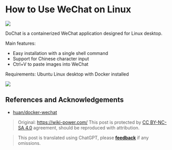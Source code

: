 # How to Use WeChat on Linux

![](https://img.wiki-power.com/d/wiki-media/img/20200311141406.png)

DoChat is a containerized WeChat application designed for Linux desktop.

Main features:

- Easy installation with a single shell command
- Support for Chinese character input
- Ctrl+V to paste images into WeChat

Requirements: Ubuntu Linux desktop with Docker installed

![](https://img.wiki-power.com/d/wiki-media/img/20200311141459.png)

## References and Acknowledgements

- [huan/docker-wechat](https://github.com/huan/docker-wechat)

> Original: <https://wiki-power.com/>
> This post is protected by [CC BY-NC-SA 4.0](https://creativecommons.org/licenses/by/4.0/deed.en) agreement, should be reproduced with attribution.

> This post is translated using ChatGPT, please [**feedback**](https://github.com/linyuxuanlin/Wiki_MkDocs/issues/new) if any omissions.